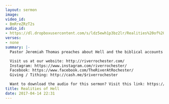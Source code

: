 ```yaml
---
layout: sermon
image: 
video_id:
- BmRreZRzT2s
audio_id:
- https://dl.dropboxusercontent.com/s/ldz5ewh1p3bz2lr/Realities%20of%20Hell.mp3?dl=0
verses:
- none
summary: |-
  Pastor Jeremiah Thomas preaches about Hell and the biblical accounts of what is experienced there.

  Visit us at our website: http://riverrochester.com/
  Instagram: https://www.instagram.com/riverrochester/
  Facebook: https://www.facebook.com/TheRiverAtRochester/
  Giving / Tithing: http://cash.me/$riverrochester

  Want to download the audio for this sermon? Visit this link: https://riverrochester.com/sermons/realities-of-hell and follow the instructions
title: Realities of Hell
date: 2017-04-14 22:31
---
```

